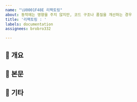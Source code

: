 ```yaml
---
name: "\U0001F48E 리팩토링"
about: 동작에는 영향을 주지 않지만, 코드 구조나 품질을 개선하는 경우
title: '리팩토링 : '
labels: documentation
assignees: brobro332

---
```


## 🎈 개요

## 📑 본문

## 🚀 기타
